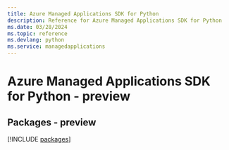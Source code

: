 ```yaml
---
title: Azure Managed Applications SDK for Python
description: Reference for Azure Managed Applications SDK for Python
ms.date: 03/28/2024
ms.topic: reference
ms.devlang: python
ms.service: managedapplications
---
```

# Azure Managed Applications SDK for Python - preview
## Packages - preview
[!INCLUDE [packages](managed-applications-index.md)]